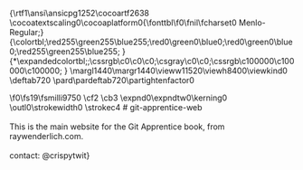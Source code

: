 {\rtf1\ansi\ansicpg1252\cocoartf2638
\cocoatextscaling0\cocoaplatform0{\fonttbl\f0\fnil\fcharset0 Menlo-Regular;}
{\colortbl;\red255\green255\blue255;\red0\green0\blue0;\red0\green0\blue0;\red255\green255\blue255;
}
{\*\expandedcolortbl;;\cssrgb\c0\c0\c0;\csgray\c0\c0;\cssrgb\c100000\c100000\c100000;
}
\margl1440\margr1440\vieww11520\viewh8400\viewkind0
\deftab720
\pard\pardeftab720\partightenfactor0

\f0\fs19\fsmilli9750 \cf2 \cb3 \expnd0\expndtw0\kerning0
\outl0\strokewidth0 \strokec4 # git-apprentice-web\
\
This is the main website for the Git Apprentice book, from raywenderlich.com.\
\
contact: @crispytwit}